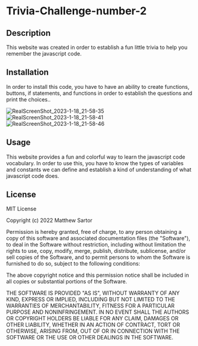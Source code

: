 # Trivia-Challenge-number-2

## Description

This website was created in order to establish a fun little trivia to help you remember the javascript code.
## Installation

In order to install this code, you have to have an ability to create functions, buttons, if statements, and functions in order to establish the questions and print the choices..


![RealScreenShot_2023-1-18_21-58-35](https://user-images.githubusercontent.com/116858656/213367238-1692df1a-0263-4acc-812c-f8d7731b5647.jpeg)
![RealScreenShot_2023-1-18_21-58-41](https://user-images.githubusercontent.com/116858656/213367285-b02cc6d4-d6d0-41af-ad09-a560dcd4aafa.jpeg)
![RealScreenShot_2023-1-18_21-58-46](https://user-images.githubusercontent.com/116858656/213367295-ff7be762-24be-4784-990d-a9aa83184365.jpeg)

## Usage

This website provides a fun and colorful way to learn the javascript code vocabulary.  In order to use this, you have to know the types of variables and constants we can define and establish a kind of understanding of what javascript code does.


## License

MIT License

Copyright (c) 2022 Matthew Sartor

Permission is hereby granted, free of charge, to any person obtaining a copy
of this software and associated documentation files (the "Software"), to deal
in the Software without restriction, including without limitation the rights
to use, copy, modify, merge, publish, distribute, sublicense, and/or sell
copies of the Software, and to permit persons to whom the Software is
furnished to do so, subject to the following conditions:

The above copyright notice and this permission notice shall be included in all
copies or substantial portions of the Software.

THE SOFTWARE IS PROVIDED "AS IS", WITHOUT WARRANTY OF ANY KIND, EXPRESS OR
IMPLIED, INCLUDING BUT NOT LIMITED TO THE WARRANTIES OF MERCHANTABILITY,
FITNESS FOR A PARTICULAR PURPOSE AND NONINFRINGEMENT. IN NO EVENT SHALL THE
AUTHORS OR COPYRIGHT HOLDERS BE LIABLE FOR ANY CLAIM, DAMAGES OR OTHER
LIABILITY, WHETHER IN AN ACTION OF CONTRACT, TORT OR OTHERWISE, ARISING FROM,
OUT OF OR IN CONNECTION WITH THE SOFTWARE OR THE USE OR OTHER DEALINGS IN THE
SOFTWARE.
